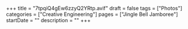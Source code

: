 +++
title = "7tpqiQ4gEw6zzyQ2YRtp.avif"
draft = false
tags = ["Photos"]
categories = ["Creative Engineering"]
pages = ["Jingle Bell Jamboree"]
startDate = ""
description = ""
+++
